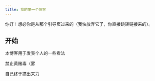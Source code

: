```yaml
---
title: 我的第一个博客
---
```

你好！想必你是从那个引导页过来的（我快放弃它了，你直接跳转链接来的）。

## 开始

本博客用于发表个人的一些看法

禁止黄赌毒（雾

自己终于搞出来力
